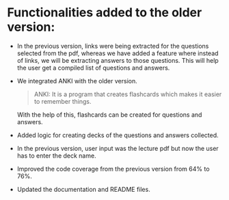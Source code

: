 # Functionalities added to the older version:
- In the previous version, links were being extracted for the questions selected from the pdf, whereas we have added a feature where instead of links, we will be extracting answers to those questions. This will help the user get a compiled list of questions and answers.

- We integrated ANKI with the older version. 
  > ANKI: It is a program that creates flashcards which makes it easier to remember things.

  With the help of this, flashcards can be created for questions and answers.
  
 - Added logic for creating decks of the questions and answers collected.

 - In the previous version, user input was the lecture pdf but now the user has to enter the deck name.

 - Improved the code coverage from the previous version from 64% to 76%.

 - Updated the documentation and README files.

 
